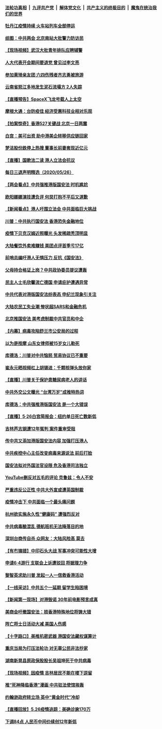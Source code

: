 

####  [法轮功真相](../../../../basic/blob/master/README.md?t=05271731) &nbsp;|&nbsp; [九评共产党](../../../../9ping.md/blob/master/README.md?t=05271731) &nbsp;|&nbsp; [解体党文化](../../../../jtdwh.md/blob/master/README.md?t=05271731)  &nbsp;|&nbsp; [共产主义的终极目的](../../../../gczydzjmd.md/blob/master/README.md?t=05271731) &nbsp;|&nbsp; [魔鬼在统治我们的世界](../../../../mgztzwmdsj.md/blob/master/README.md?t=05271731) 

#### [牡丹江疫情持续 火车站列车全部停运](../pages/nsc413/n12140010.md?t=05271731) 


#### [组图：中共两会 北京南站大批警力防访民](../pages/nsc413/n12138471.md?t=05271731) 

#### [【现场视频】武汉大批青年排队应聘辅警](../pages/nsc413/n12139778.md?t=05271731) 

#### [人大代表开会期间要退党 曾见过李文亮](../pages/nsc413/n12139704.md?t=05271731) 

#### [参加黄琦亲友团 六四伤残者齐志勇被旅游](../pages/nsc413/n12139553.md?t=05271731) 

#### [云南省怒江多地发生泥石流塌方 2人失踪](../pages/nsc413/n12139547.md?t=05271731) 

#### [【直播预告】SpaceX飞龙号载人上太空](../pages/nsc413/n12139254.md?t=05271731) 

#### [摩根大通：台防疫佳 经济受惠科技业相对乐观](../pages/nsc413/n12139357.md?t=05271731) 

#### [【拍案惊奇】香港527关键战 北京一日两震](../pages/nsc413/n12139207.md?t=05271731) 

#### [白宫：美可出资 助中港美企转移供应链回家](../pages/nsc413/n12138753.md?t=05271731) 

#### [梦洁股份跌停上热搜 董事长前妻套现近亿元](../pages/nsc413/n12139299.md?t=05271731) 

#### [【直播】国歌法二读 港人立法会抗议](../pages/nsc413/n12138751.md?t=05271731) 

#### [每日三退声明精选（2020/05/26）](../pages/nsc413/n12139332.md?t=05271731) 

#### [【两会看点】中共强推港版国安法 时机尴尬](../pages/nsc413/n12139129.md?t=05271731) 

#### [欧阳娜娜演技遭负评 何炅打抱不平后又道歉](../pages/nsc413/n12139000.md?t=05271731) 

#### [【新闻看点】港人吁围立法会 中共面临巨大挑战](../pages/nsc413/n12138999.md?t=05271731) 

#### [川普：中共执行国安法 香港恐失金融地位](../pages/nsc413/n12138833.md?t=05271731) 

#### [疫情下贝克汉姆近照曝光 头发稀疏秃顶明显](../pages/nsc413/n12138702.md?t=05271731) 

#### [大陆餐饮外卖难赚钱 美团点评首季亏17亿](../pages/nsc413/n12139032.md?t=05271731) 

#### [前哨总编吁港人无惧压力 反抗《国安法》](../pages/nsc413/n12138914.md?t=05271731) 

#### [父母持合格证上岗？中共政协委员提议遭轰](../pages/nsc413/n12138834.md?t=05271731) 

#### [民主人士毛欣馨流亡德国 申请庇护遭遇异常](../pages/nsc413/n12138948.md?t=05271731) 

#### [中共代表对港版国安法纷表态 申纪兰现象引关注](../pages/nsc413/n12138749.md?t=05271731) 

#### [大陆农民工失业潮 惨状超SARS和金融危机](../pages/nsc413/n12138822.md?t=05271731) 

#### [北京推国安法 美考虑制裁中共官员和中企](../pages/nsc413/n12138812.md?t=05271731) 

#### [【内幕】病毒攻陷舒兰市公安局的过程](../pages/nsc413/n12138645.md?t=05271731) 

#### [以为是按摩 山东女律师被15岁女儿勒死](../pages/nsc413/n12138764.md?t=05271731) 

#### [库德洛：川普对中共恼怒 贸易协议已不重要](../pages/nsc413/n12138603.md?t=05271731) 

#### [崔永元晒视频杠上胡锡进：千颗核弹头放你家](../pages/nsc413/n12138527.md?t=05271731) 

#### [【直播】川普关于保护患糖尿病老人的讲话](../pages/nsc413/n12138244.md?t=05271731) 

#### [中共外交公文曝光 “台湾万岁”成推特热词](../pages/nsc413/n12138581.md?t=05271731) 

#### [库德洛：中共强推港版国安法 是一个大错误](../pages/nsc413/n12138594.md?t=05271731) 

#### [【直播】5·26白宫简报会：纽约单日死亡数新低](../pages/nsc413/n12138243.md?t=05271731) 

#### [吉林芦志钢遭12年冤判 案件重审受阻](../pages/nsc413/n12138503.md?t=05271731) 

#### [传中共又添加港版国安法内容 加强打压港人](../pages/nsc413/n12138391.md?t=05271731) 

#### [中共疾控中心主任改变病毒来源说法 前后打脸](../pages/nsc413/n12138289.md?t=05271731) 

#### [国安法拟对外国法官设限 危及香港司法独立](../pages/nsc413/n12138421.md?t=05271731) 

#### [YouTube删反对五毛的评论 克鲁兹：令人不安](../pages/nsc413/n12138235.md?t=05271731) 

#### [严重违反公正性 中共大外宣或遭英国制裁](../pages/nsc413/n12138040.md?t=05271731) 

#### [疫情冲击下 中共面临一个最头痛问题](../pages/nsc413/n12138366.md?t=05271731) 

#### [杭州欲实施永久性“健康码” 遭强烈反对](../pages/nsc413/n12138231.md?t=05271731) 

#### [中共病毒酿混乱 德航班机无法降落目的地](../pages/nsc413/n12138234.md?t=05271731) 

#### [深圳台商传自杀 众网友：大陆风险高 莫去](../pages/nsc413/n12138129.md?t=05271731) 

#### [【有冇搞错】中印石头大战 军事冲突可能性大增](../pages/nsc413/n12138429.md?t=05271731) 

#### [申请6·4游行 支联会上诉遭驳回 将据理力争](../pages/nsc413/n12138167.md?t=05271731) 

#### [黎智英求助川普 发起一人一信救香港活动](../pages/nsc413/n12138020.md?t=05271731) 

#### [【一线采访】中共五个一延期 留学生陷困境](../pages/nsc413/n12138017.md?t=05271731) 

#### [【新闻第一现场】对港毁诺 30年前电影预言成真](../pages/nsc413/n12138113.md?t=05271731) 

#### [美商会吁撤国安法：损香港特殊地位将铸大错](../pages/nsc413/n12138173.md?t=05271731) 

#### [阵亡将士日活动大减 美国人伤感](../pages/nsc413/n12137864.md?t=05271731) 

#### [【十字路口】美推机密武器 港国安法藏权谋算计](../pages/nsc413/n12136338.md?t=05271731) 

#### [重庆当局为打压法轮功 对无辜公民非法抄家](../pages/nsc413/n12136656.md?t=05271731) 

#### [湖南新晃县原政保股股长吴祖坤死于中共病毒](../pages/nsc413/n12137335.md?t=05271731) 

#### [【现场视频】因疫情 吉林居民不能在楼下逗留](../pages/nsc413/n12137651.md?t=05271731) 


#### [推“死神降临香港”漫画 中共驻法使馆挨轰](../pages/nsc413/n12137278.md?t=05271731) 

#### [约翰逊政府转立场 英中“黄金时代”冷却](../pages/nsc413/n12137765.md?t=05271731) 

#### [【直播回放】5.26疫情追踪：美确诊逾170万](../pages/nsc413/n12137714.md?t=05271731) 

#### [下调84点 人民币中间价续创12年新低](../pages/nsc413/n12137376.md?t=05271731) 

